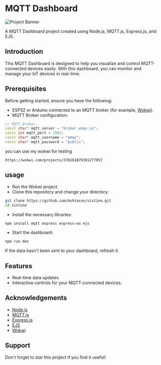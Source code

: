# MQTT Dashboard

![Project Banner](https://res.cloudinary.com/practicaldev/image/fetch/s--nLHy8W7u--/c_imagga_scale,f_auto,fl_progressive,h_420,q_auto,w_1000/https://dev-to-uploads.s3.amazonaws.com/uploads/articles/v6ahv1rptg4t1zhbn2of.png)

A MQTT Dashboard project created using Node.js, MQTT.js, Express.js, and EJS.

## Introduction

This MQTT Dashboard is designed to help you visualize and control MQTT-connected devices easily. With this dashboard, you can monitor and manage your IoT devices in real-time.

## Prerequisites

Before getting started, ensure you have the following:

- ESP32 or Arduino connected to an MQTT broker (for example, [Wokwi](https://wokwi.com/)).
- MQTT Broker configuration:

```cpp
// MQTT Broker
const char* mqtt_server = "broker.emqx.io";
const int mqtt_port = 1883;
const char* mqtt_username = "emqx";
const char* mqtt_password = "public";
```

you can use my wokwi for testing

```
https://wokwi.com/projects/378161879391277057
```


## usage

- Run the Wokwi project.
- Clone this repository and change your directory:

```bash
git clone https://github.com/Ashtacon/sistine.git
cd sistine
```

- Install the necessary libraries:

```bash
npm install mqtt express express-ws ejs
```

- Start the dashboard:
```bash
npm run dev
```

If the data hasn't been sent to your dashboard, refresh it.
## Features

- Real-time data updates.
- Interactive controls for your MQTT-connected devices.
## Acknowledgements

 - [Node.js](https://nodejs.org/id)
 - [MQTT.js](https://github.com/mqttjs)
 - [Express.js](https://expressjs.com/)
 - [EJS](https://ejs.co/)
 - [Wokwi](https://wokwi.com)


## Support

Don't forget to star this project if you find it useful!

